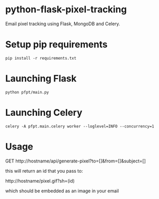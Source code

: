 python-flask-pixel-tracking
===========================

Email pixel tracking using Flask, MongoDB and Celery.

# Setup pip requirements

`pip install -r requirements.txt`

# Launching Flask

`python pfpt/main.py`

# Launching Celery

`celery -A pfpt.main.celery worker --loglevel=INFO --concurrency=1`

# Usage

GET http://hostname/api/generate-pixel?to=[]&from=[]&subject=[]

this will return an id that you pass to:

http://hostname/pixel.gif?sh=(id)

which should be embedded as an image in your email